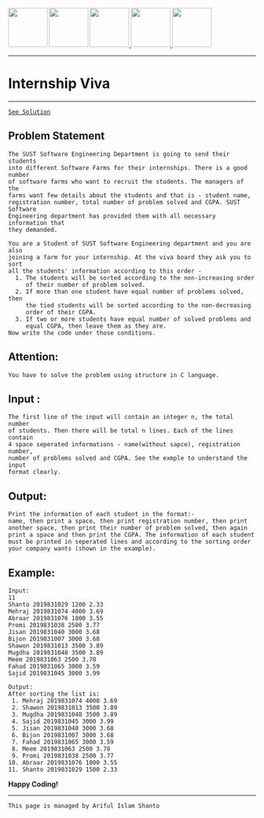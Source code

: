 <a href = "https://shanto-swe029.github.io/"> <img src = "https://shanto-swe029.github.io/newgitphoto/home.png" height = "80" align = "left"> </a>
<a href = "https://shanto-swe029.github.io/programmingnotes"> <img src = "https://shanto-swe029.github.io/newgitphoto/programmingnotes.png" height = "80" align = "left"> </a>
<a href = "https://shanto-swe029.github.io/mathematicsnotes"> <img src = "https://shanto-swe029.github.io/newgitphoto/mathematicsnotes.png" height = "80"> </a>
<a href = "https://shanto-swe029.github.io/programmingproblems"> <img src = "https://shanto-swe029.github.io/newgitphoto/programmingproblems.png" height = "80"> </a>
<a href = "https://shanto-swe029.github.io/must-do-math-cp/home"> <img src = "https://shanto-swe029.github.io/newgitphoto/mustdomathforcp.png" height = "80"> </a>

***


# Internship Viva

***

[`See Solution`](https://shanto-swe029.github.io/programmingproblem/internship-viva/solution)


## Problem Statement

    The SUST Software Engineering Department is going to send their students
    into different Software Farms for their internships. There is a good number
    of software farms who want to recruit the students. The managers of the
    farms want few details about the students and that is - student name,
    registration number, total number of problem solved and CGPA. SUST Software
    Engineering department has provided them with all necessary information that
    they demanded.
    
    You are a Student of SUST Software Engineering department and you are also
    joining a farm for your internship. At the viva board they ask you to sort
    all the students' information according to this order -
      1. The students will be sorted according to the non-increasing order
         of their number of problem solved.
      2. If more than one student have equal number of problems solved, then 
         the tied students will be sorted according to the non-decreasing
         order of their CGPA.
      3. If two or more students have equal number of solved problems and
         equal CGPA, then leave them as they are.
    Now write the code under those conditions.

## Attention:

    You have to solve the problem using structure in C language.

## Input :

    The first line of the input will contain an integer n, the total number
    of students. Then there will be total n lines. Each of the lines contain
    4 space seperated informations - name(without sapce), registration number,
    number of problems solved and CGPA. See the exmple to understand the input
    format clearly.
    
## Output:

    Print the information of each student in the format:-
    name, then print a space, then print registration number, then print
    another space, then print their number of problem solved, then again
    print a space and then print the CGPA. The information of each student
    must be printed in seperated lines and according to the sorting order
    your company wants (shown in the example).
    
## Example:

    Input:
    11
    Shanto 2019831029 1200 2.33
    Mehraj 2019831074 4000 3.69
    Abraar 2019831076 1800 3.55
    Promi 2019831038 2500 3.77
    Jisan 2019831040 3000 3.68
    Bijon 2019831007 3000 3.68
    Shawon 2019831013 3500 3.89
    Mugdha 2019831048 3500 3.89
    Meem 2019831063 2500 3.78
    Fahad 2019831065 3000 3.59
    Sajid 2019831045 3000 3.99
    
    Output:
    After sorting the list is:
     1. Mehraj 2019831074 4000 3.69
     2. Shawon 2019831013 3500 3.89
     3. Mugdha 2019831048 3500 3.89
     4. Sajid 2019831045 3000 3.99
     5. Jisan 2019831040 3000 3.68
     6. Bijon 2019831007 3000 3.68
     7. Fahad 2019831065 3000 3.59
     8. Meem 2019831063 2500 3.78
     9. Promi 2019831038 2500 3.77
    10. Abraar 2019831076 1800 3.55
    11. Shanto 2019831029 1500 2.33
    
**Happy Coding!**

***

`This page is managed by Ariful Islam Shanto`
